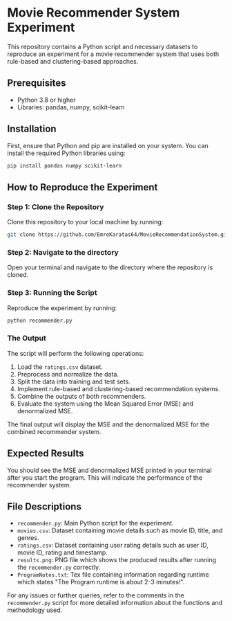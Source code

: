 # Movie Recommender System Experiment

This repository contains a Python script and necessary datasets to reproduce an experiment for a movie recommender system that uses both rule-based and clustering-based approaches.

## Prerequisites
- Python 3.8 or higher
- Libraries: pandas, numpy, scikit-learn

## Installation
First, ensure that Python and pip are installed on your system. You can install the required Python libraries using:

```bash
pip install pandas numpy scikit-learn
```

## How to Reproduce the Experiment

### Step 1: Clone the Repository
Clone this repository to your local machine by running:
```bash
git clone https://github.com/EmreKaratas64/MovieRecommendationSystem.git
```

### Step 2: Navigate to the directory
Open your terminal and navigate to the directory where the repository is cloned.

### Step 3: Running the Script
Reproduce the experiment by running:
```bash
python recommender.py
```

### The Output
The script will perform the following operations:
1. Load the `ratings.csv` dataset.
2. Preprocess and normalize the data.
3. Split the data into training and test sets.
4. Implement rule-based and clustering-based recommendation systems.
5. Combine the outputs of both recommenders.
6. Evaluate the system using the Mean Squared Error (MSE) and denormalized MSE.

The final output will display the MSE and the denormalized MSE for the combined recommender system.

## Expected Results
You should see the MSE and denormalized MSE printed in your terminal after you start the program. This will indicate the performance of the recommender system.

## File Descriptions
- `recommender.py`: Main Python script for the experiment.
- `movies.csv`: Dataset containing movie details such as movie ID, title, and genres.
- `ratings.csv`: Dataset containing user rating details such as user ID, movie ID, rating and timestamp.
- `results.png`: PNG file which shows the produced results after running the `recommender.py` correctly.
- `ProgramNotes.txt`: Tex file containing information regarding runtime which states "The Program runtime is about 2-3 minutes!".

For any issues or further queries, refer to the comments in the `recommender.py` script for more detailed information about the functions and methodology used.
